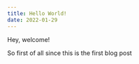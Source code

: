 ```yaml
---
title: Hello World!
date: 2022-01-29
---
```


Hey, welcome!

So first of all since this is the first blog post
